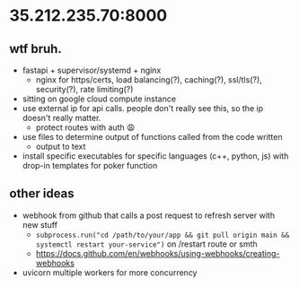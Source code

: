 # 35.212.235.70:8000

## wtf bruh.

- fastapi + supervisor/systemd + nginx
  - nginx for https/certs, load balancing(?), caching(?), ssl/tls(?), security(?), rate limiting(?)
- sitting on google cloud compute instance
- use external ip for api calls. people don't really see this, so the ip doesn't really matter.
  - protect routes with auth 😩
- use files to determine output of functions called from the code written
  - output to text
- install specific executables for specific languages (c++, python, js) with drop-in templates for poker function

## other ideas

- webhook from github that calls a post request to refresh server with new stuff
  - `subprocess.run("cd /path/to/your/app && git pull origin main && systemctl restart your-service")` on /restart route or smth
  - https://docs.github.com/en/webhooks/using-webhooks/creating-webhooks
- uvicorn multiple workers for more concurrency
